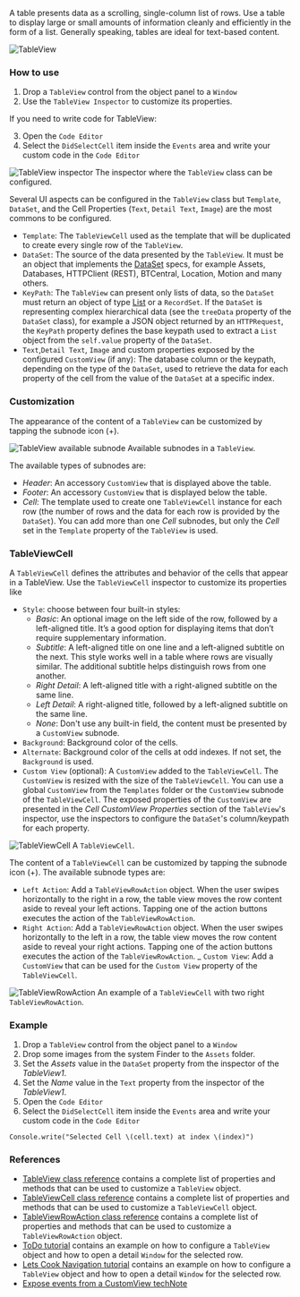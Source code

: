 A table presents data as a scrolling, single-column list of rows. Use a table to display large or small amounts of information cleanly and efficiently in the form of a list. Generally speaking, tables are ideal for text-based content.

![TableView](../images/creo2/TableView_main.png)

### How to use
1. Drop a `TableView` control from the object panel to a `Window`
2. Use the `TableView Inspector` to customize its properties.

If you need to write code for TableView:

3. Open the `Code Editor`
4. Select the `DidSelectCell` item inside the `Events` area and write your custom code in the `Code Editor`

![`TableView` inspector](../images/creo2/TableView_inspector.png)
The inspector where the `TableView` class can be configured.

Several UI aspects can be configured in the `TableView` class but  `Template`, `DataSet`, and the Cell Properties (`Text`, `Detail Text`, `Image`) are the most commons to be configured.
- `Template`: The `TableViewCell` used as the template that will be duplicated to create every single row of the `TableView`.
- `DataSet`: The source of the data presented by the `TableView`. It must be an object that implements the [DataSet](./dataset.html) specs, for example Assets, Databases, HTTPClient (REST), BTCentral, Location, Motion and many others.
- `KeyPath`: The `TableView` can present only lists of data, so the `DataSet` must return an object of type [List](../gravity/list.html) or a `RecordSet`.  If the `DataSet` is representing complex hierarchical data (see the `treeData` property of the `DataSet` class), for example a JSON object returned by an `HTTPRequest`, the `KeyPath` property defines the base keypath used to extract a `List` object from the `self.value` property of the `DataSet`.
- `Text`,`Detail Text`, `Image` and custom properties exposed by the configured `CustomView` (if any): The database column or the keypath, depending on the type of the `DataSet`, used to retrieve the data for each property of the cell from the value of the `DataSet` at a specific index.

### Customization
The appearance of the content of a `TableView` can be customized by tapping the subnode icon (+).

![`TableView` available subnode](../images/creo2/TableView_subnodes.png)
Available subnodes in a `TableView`.

The available types of subnodes are:
- _Header_: An accessory `CustomView` that is displayed above the table.
- _Footer_: An accessory `CustomView` that is displayed below the table.
- _Cell_: The template used to create one `TableViewCell` instance for each row (the number of rows and the data for each row is provided by the `DataSet`). You can add more than one _Cell_ subnodes, but only the _Cell_ set in the `Template` property of the `TableView` is used.

### TableViewCell
A `TableViewCell` defines the attributes and behavior of the cells that appear in a TableView. Use the `TableViewCell` inspector to customize its properties like

- `Style`: choose between four built-in styles:
    - _Basic_: An optional image on the left side of the row, followed by a left-aligned title. It’s a good option for displaying items that don’t require supplementary information.
    - _Subtitle_: A left-aligned title on one line and a left-aligned subtitle on the next. This style works well in a table where rows are visually similar. The additional subtitle helps distinguish rows from one another.
    - _Right Detail_: A left-aligned title with a right-aligned subtitle on the same line.
    - _Left Detail_: A right-aligned title, followed by a left-aligned subtitle on the same line.
    - _None_: Don't use any built-in field, the content must be presented by a `CustomView` subnode.
- `Background`: Background color of the cells.
- `Alternate`: Background color of the cells at odd indexes. If not set, the `Background` is used.
- `Custom View` (optional): A `CustomView` added to the `TableViewCell`. The `CustomView` is resized with the size of the `TableViewCell`. You can use a global `CustomView` from the `Templates` folder or the `CustomView` subnode of the `TableViewCell`. The exposed properties of the `CustomView` are presented in the _Cell CustomView Properties_ section of the `TableView`'s inspector, use the inspectors to configure the `DataSet`'s column/keypath for each property.

![`TableViewCell`](../images/creo2/TableViewCell_main.png)
A `TableViewCell`.

The content of a `TableViewCell` can be customized by tapping the subnode icon (+).
The available subnode types are:
- `Left Action`: Add a `TableViewRowAction` object. When the user swipes horizontally to the right in a row, the table view moves the row content aside to reveal your left actions. Tapping one of the action buttons executes the action of the `TableViewRowAction`.
- `Right Action`: Add a `TableViewRowAction` object. When the user swipes horizontally to the left in a row, the table view moves the row content aside to reveal your right actions. Tapping one of the action buttons executes the action of the `TableViewRowAction`.
_ `Custom View`: Add a `CustomView` that can be used for the `Custom View` property of the `TableViewCell`.

![`TableViewRowAction`](../images/creo2/TableViewRowAction_main.png)
An example of a `TableViewCell` with two right `TableViewRowAction`.

### Example
1. Drop a `TableView` control from the object panel to a `Window`
2. Drop some images from the system Finder to the `Assets` folder.
3. Set the _Assets_ value in the `DataSet` property from the inspector of the _TableView1_.
4. Set the _Name_ value in the `Text` property from the inspector of the _TableView1_.
3. Open the `Code Editor`
4. Select the `DidSelectCell` item inside the `Events` area and write your custom code in the `Code Editor`
```
Console.write("Selected Cell \(cell.text) at index \(index)")
```

### References
- [TableView class reference](../classes/TableView.html) contains a complete list of properties and methods that can be used to customize a `TableView` object.
- [TableViewCell class reference](../classes/TableViewCell.html) contains a complete list of properties and methods that can be used to customize a `TableViewCell` object.
- [TableViewRowAction class reference](../classes/TableViewRowAction.html) contains a complete list of properties and methods that can be used to customize a `TableViewRowAction` object.
- [ToDo tutorial](../tutorials/todo.html) contains an example on how to configure a `TableView` object and how to open a detail `Window` for the selected row.
- [Lets Cook Navigation tutorial](../tutorials/lets-cook-nav.html) contains an example on how to configure a `TableView` object and how to open a detail `Window` for the selected row.
- [Expose events from a CustomView techNote](../technotes/exposed-events.html)
